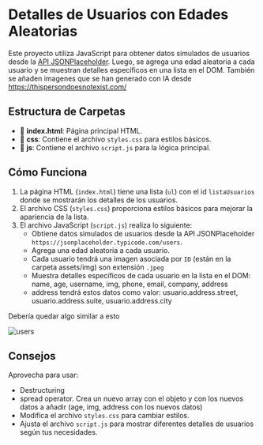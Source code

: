 # Detalles de Usuarios con Edades Aleatorias

Este proyecto utiliza JavaScript para obtener datos simulados de usuarios desde la [API JSONPlaceholder](https://jsonplaceholder.typicode.com/users). Luego, se agrega una edad aleatoria a cada usuario y se muestran detalles específicos en una lista en el DOM. También se añaden imagenes que se han generado con IA desde https://thispersondoesnotexist.com/


## Estructura de Carpetas

- 📄 **index.html**: Página principal HTML.
- 📁 **css**: Contiene el archivo `styles.css` para estilos básicos.
- 📁 **js**: Contiene el archivo `script.js` para la lógica principal.

## Cómo Funciona

1. La página HTML (`index.html`) tiene una lista (`ul`) con el id `listaUsuarios` donde se mostrarán los detalles de los usuarios.
2. El archivo CSS (`styles.css`) proporciona estilos básicos para mejorar la apariencia de la lista.
3. El archivo JavaScript (`script.js`) realiza lo siguiente:
    - Obtiene datos simulados de usuarios desde la API JSONPlaceholder `https://jsonplaceholder.typicode.com/users`.
    - Agrega una edad aleatoria a cada usuario.
    - Cada usuario tendrá una imagen asociada por `ID` (están en la carpeta assets/img) son extensión `.jpeg`  
    - Muestra detalles específicos de cada usuario en la lista en el DOM: name, age, username, img, phone, email, company, address
    - address tendrá estos datos como valor: usuario.address.street, usuario.address.suite, usuario.address.city

Debería quedar algo similar a esto

![users](./assets/cd..img/users.png)

## Consejos

Aprovecha para usar:
- Destructuring
- spread operator. Crea un nuevo array con el objeto y con los nuevos datos a añadir (age, img, address con los nuevos datos)
- Modifica el archivo `styles.css` para cambiar estilos.
- Ajusta el archivo `script.js` para mostrar diferentes detalles de usuarios según tus necesidades.
